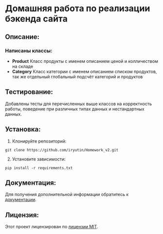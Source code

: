 # Домашняя работа по реализации бэкенда сайта

## Описание:
### Написаны классы:
- **Product** Класс продукты с именем описанием ценой и колличеством на складе
- **Category** Класс категории с именем описанием списком продуктов, так же отдельный глобальный подсчёт категорий и продуктов


## Тестирование:
Добавлены тесты для перечисленных выше классов на корректность работы, поведение при различных типах данных и нестандартных данных.
## Установка:

1. Клонируйте репозиторий:
```
git clone https://github.com/iryutin/Homework_v2.git
```
2. Установите зависимости:
```
pip install -r requirements.txt
```

## Документация:

Для получения дополнительной информации обратитесь к [документации](docs/README.md).

## Лицензия:

Этот проект лицензирован по [лицензии MIT](LICENSE).